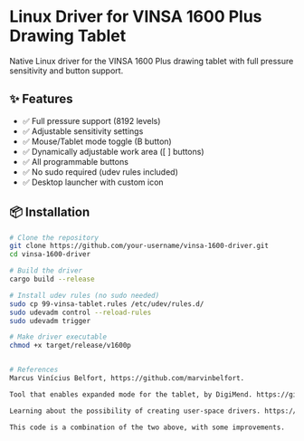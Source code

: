  
# Linux Driver for VINSA 1600 Plus Drawing Tablet

Native Linux driver for the VINSA 1600 Plus drawing tablet with full pressure sensitivity and button support.

## ✨ Features
- ✅ Full pressure support (8192 levels)
- ✅ Adjustable sensitivity settings
- ✅ Mouse/Tablet mode toggle (B button)
- ✅ Dynamically adjustable work area ([ ] buttons)
- ✅ All programmable buttons
- ✅ No sudo required (udev rules included)
- ✅ Desktop launcher with custom icon

## 📦 Installation

```bash
# Clone the repository
git clone https://github.com/your-username/vinsa-1600-driver.git
cd vinsa-1600-driver

# Build the driver
cargo build --release

# Install udev rules (no sudo needed)
sudo cp 99-vinsa-tablet.rules /etc/udev/rules.d/
sudo udevadm control --reload-rules
sudo udevadm trigger

# Make driver executable
chmod +x target/release/v1600p


# References
Marcus Vinícius Belfort, https://github.com/marvinbelfort.

Tool that enables expanded mode for the tablet, by DigiMend. https://github.com/DIGImend/10moons-tools

Learning about the possibility of creating user-space drivers. https://github.com/alex-s-v/10moons-driver

This code is a combination of the two above, with some improvements.
